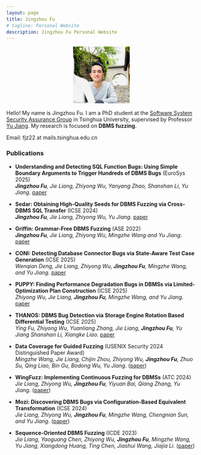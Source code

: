 ```yaml
---
layout: page
title: Jingzhou Fu
# tagline: Personal Website
description: Jingzhou Fu Personal Website
---
```

<style>
  .center {
    display: flex;
    justify-content: center;
  }
</style>
<div class="center">
<a href="./pics/fujingzhou-300x300.jpg">
    <img src="./pics/fujingzhou-300x300.jpg"
            title="Jingzhou Fu" alt="Jingzhou Fu"
            style="width: 150px;"/></a>
</div>
<p></p><p></p><p></p>

Hello! My name is Jingzhou Fu. 
I am a PhD student at the [Software System Security Assurance Group](http://wingtecher.com/homeen) in Tsinghua University, supervised by Professor [Yu Jiang](https://sites.google.com/site/jiangyu198964/home).
My research is focused on **DBMS fuzzing**.

Email: fjz22 at mails.tsinghua.edu.cn 

### Publications
 - **Understanding and Detecting SQL Function Bugs: Using Simple Boundary Arguments to Trigger Hundreds of DBMS Bugs** (EuroSys 2025) \
***Jingzhou Fu**, Jie Liang, Zhiyong Wu, Yanyang Zhao, Shanshan Li, Yu Jiang.*
   [paper](http://wingtecher.com/themes/WingTecherResearch/assets/papers/paper_from_25/soft_eurosys25.pdf)

 - **Sedar: Obtaining High-Quality Seeds for DBMS Fuzzing via Cross-DBMS SQL Transfer** (ICSE 2024) \
***Jingzhou Fu**, Jie Liang, Zhiyong Wu, Yu Jiang.*
   [paper](http://wingtecher.com/themes/WingTecherResearch/assets/papers/paper_from_24/Sedar_ICSE24.pdf)

 - **Griffin: Grammar-Free DBMS Fuzzing** (ASE 2022) \
***Jingzhou Fu**, Jie Liang, Zhiyong Wu, Mingzhe Wang and Yu Jiang.*
   [paper](http://wingtecher.com/themes/WingTecherResearch/assets/papers/ASE22-Griffin.pdf)

 - **CONI: Detecting Database Connector Bugs via State-Aware Test Case Generation** (ICSE 2025) \
*Wenqian Deng, Jie Liang, Zhiyong Wu, **Jingzhou Fu**, Mingzhe Wang, and Yu Jiang.*
[paper](http://wingtecher.com/themes/WingTecherResearch/assets/papers/paper_from_25/coni_ICSE25.pdf)

 - **PUPPY: Finding Performance Degradation Bugs in DBMSs via Limited-Optimization Plan Construction** (ICSE 2025) \
*Zhiyong Wu, Jie Liang, **Jingzhou Fu**, Mingzhe Wang, and Yu Jiang.*
[paper](http://wingtecher.com/themes/WingTecherResearch/assets/papers/paper_from_25/Puppy_ICSE25.pdf)

 - **THANOS: DBMS Bug Detection via Storage Engine Rotation Based Differential Testing** (ICSE 2025) \
*Ying Fu, Zhiyong Wu, Yuanliang Zhang, Jie Liang, **Jingzhou Fu**, Yu Jiang Shanshan Li, Xiangke Liao.*
[paper](http://wingtecher.com/themes/WingTecherResearch/assets/papers/paper_from_25/Thanos_ICSE25.pdf)

 - **Data Coverage for Guided Fuzzing** (USENIX Security 2024 Distinguished Paper Award) \
*Mingzhe Wang, Jie Liang, Chijin Zhou, Zhiyong Wu, **Jingzhou Fu**, Zhuo Su, Qing Liao, Bin Gu, Bodong Wu, Yu Jiang.*
([paper](http://wingtecher.com/themes/WingTecherResearch/assets/papers/paper_from_24/Data_Security24.pdf))

 - **WingFuzz: Implementing Continuous Fuzzing for DBMSs** (ATC 2024) \
*Jie Liang, Zhiyong Wu, **Jingzhou Fu**, Yiyuan Bai, Qiang Zhang, Yu Jiang.*
([paper](http://wingtecher.com/themes/WingTecherResearch/assets/papers/paper_from_24/WingFuzz_ATC24.pdf))

 - **Mozi: Discovering DBMS Bugs via Configuration-Based Equivalent Transformation** (ICSE 2024) \
*Jie Liang, Zhiyong Wu, **Jingzhou Fu**, Mingzhe Wang, Chengnian Sun, and Yu Jiang.*
([paper](http://wingtecher.com/themes/WingTecherResearch/assets/papers/paper_from_24/MOZI_ICSE24.pdf))

 - **Sequence-Oriented DBMS Fuzzing** (ICDE 2023) \
*Jie Liang, Yaoguang Chen, Zhiyong Wu, **Jingzhou Fu**, Mingzhe Wang, Yu Jiang, Xiangdong Huang, Ting Chen, Jiashui Wang, Jiajia Li.*
([paper](http://wingtecher.com/themes/WingTecherResearch/assets/papers/LEGO_ICDE2023.pdf))
